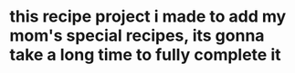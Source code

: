# this recipe project i made to add my mom's special recipes, its gonna take a long time to fully  complete it
